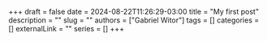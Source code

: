+++ 
draft = false
date = 2024-08-22T11:26:29-03:00
title = "My first post"
description = ""
slug = ""
authors = ["Gabriel Witor"]
tags = []
categories = []
externalLink = ""
series = []
+++
